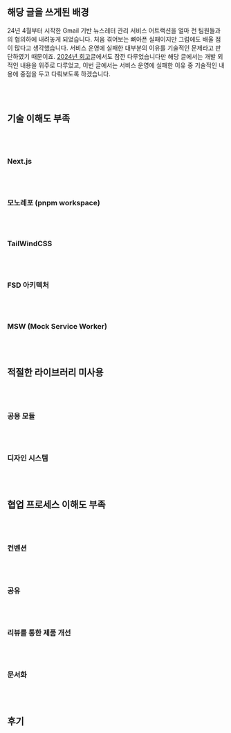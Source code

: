 ## 해당 글을 쓰게된 배경

24년 4월부터 시작한 Gmail 기반 뉴스레터 관리 서비스 어트랙션을 얼마 전 팀원들과의 협의하에 내려놓게 되었습니다. 처음 겪어보는 뼈아픈 실패이지만 그럼에도 배울 점이 많다고 생각했습니다. 서비스 운영에 실패한 대부분의 이유를 기술적인 문제라고 판단하였기 때문이죠. [2024년 회고](/blog/2024-12-31#attraction)글에서도 잠깐 다루었습니다만 해당 글에서는 개발 외적인 내용을 위주로 다루었고, 이번 글에서는 서비스 운영에 실패한 이유 중 기술적인 내용에 중점을 두고 다뤄보도록 하겠습니다.

<br />
<br />

## 기술 이해도 부족

<br />
<br />

### Next.js

<br />
<br />

### 모노레포 (pnpm workspace)

<br />
<br />

### TailWindCSS

<br />
<br />

### FSD 아키텍처

<br />
<br />

### MSW (Mock Service Worker)

<br />
<br />

## 적절한 라이브러리 미사용

<br />
<br />

### 공용 모듈

<br />
<br />

### 디자인 시스템

<br />
<br />

## 협업 프로세스 이해도 부족

<br />
<br />

### 컨벤션

<br />
<br />

### 공유

<br />
<br />

### 리뷰를 통한 제품 개선

<br />
<br />

### 문서화

<br />
<br />

## 후기

<br />
<br />
